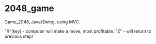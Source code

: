 # 2048_game
Game_2048, Java/Swing, using MVC.

"R"(key) - computer will make a move, most profitable.
"Z" - will return to previous step/
